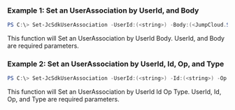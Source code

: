 ### Example 1: Set an UserAssociation by UserId, and Body
```powershell
PS C:\> Set-JcSdkUserAssociation -UserId:(<string>) -Body:(<JumpCloud.SDK.V2.Models.GraphOperationUser>)


```

This function will Set an UserAssociation by UserId Body. UserId, and Body are required parameters.

### Example 2: Set an UserAssociation by UserId, Id, Op, and Type
```powershell
PS C:\> Set-JcSdkUserAssociation -UserId:(<string>) -Id:(<string>) -Op:(<string>) -Type:(<JumpCloud.SDK.V2.Support.GraphOperationUser5>) -Attributes:(<hashtable>)


```

This function will Set an UserAssociation by UserId Id Op Type. UserId, Id, Op, and Type are required parameters.

